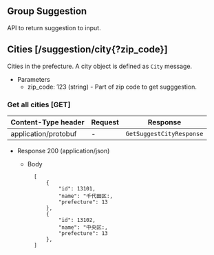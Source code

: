 ## Group Suggestion

API to return suggestion to input.

## Cities [/suggestion/city{?zip_code}]

Cities in the prefecture. A city object is defined as `City` message.

+ Parameters
    + zip_code: 123 (string) - Part of zip code to get sugggestion.

### Get all cities [GET]

| Content-Type header | Request | Response |
| --- | --- | --- |
| application/protobuf | - | `GetSuggestCityResponse` |

+ Response 200 (application/json)
    + Body

            [
                {
                    "id": 13101,
                    "name": "千代田区:,
                    "prefecture": 13
                },
                {
                    "id": 13102,
                    "name": "中央区:,
                    "prefecture": 13
                },
            ]
